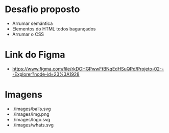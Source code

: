 # Desafio proposto
- Arrumar semântica
- Elementos do HTML todos bagunçados
- Arrumar o CSS

# Link do Figma
- https://www.figma.com/file/rkDOHGPwwFtBNqEdHSuQPd/Projeto-02---Explorer?node-id=23%3A1928

# Imagens
- ./images/balls.svg
- ./images/img.png
- ./images/logo.svg
- ./images/whats.svg